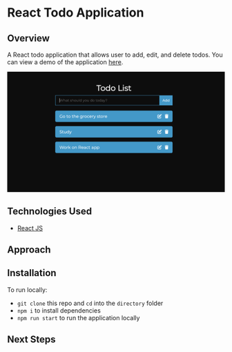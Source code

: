 # React Todo Application

## Overview

A React todo application that allows user to add, edit, and delete todos. You can view a demo of the application [here](https://megancoyle.github.io/react-todo/).

[![Screenshot](screenshot.png)](https://megancoyle.github.io/react-todo/)

## Technologies Used

- [React JS](https://reactjs.org/)

## Approach

## Installation

To run locally:

- `git clone` this repo and `cd` into the `directory` folder
- `npm i` to install dependencies
- `npm run start` to run the application locally

## Next Steps